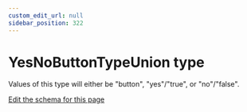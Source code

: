 ```yaml
---
custom_edit_url: null
sidebar_position: 322
---
```

# YesNoButtonTypeUnion type
Values of this type will either be "button", "yes"/"true", or "no"/"false".

[Edit the schema for this page](https://github.com/wixtoolset/web/blob/master/src/xsd4/wix.xsd)